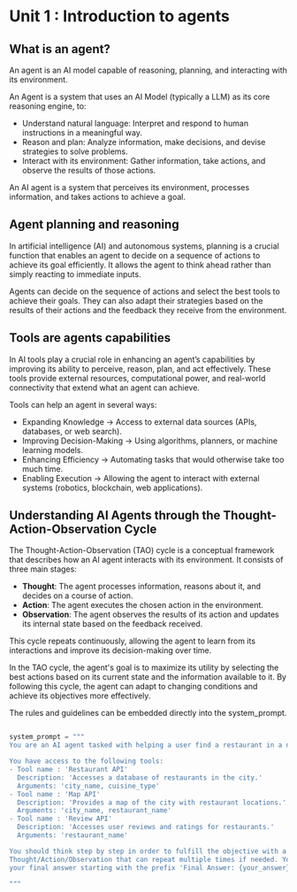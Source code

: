 # Unit 1 : Introduction to agents

## What is an agent?

An agent is an AI model capable of reasoning, planning, and interacting with its environment.

An Agent is a system that uses an AI Model (typically a LLM) as its core reasoning engine, to:

- Understand natural language: Interpret and respond to human instructions in a meaningful way.
- Reason and plan: Analyze information, make decisions, and devise strategies to solve problems.
- Interact with its environment: Gather information, take actions, and observe the results of those actions.

An AI agent is a system that perceives its environment, processes information, and takes actions to achieve a goal.


## Agent planning and reasoning

In artificial intelligence (AI) and autonomous systems, planning is a crucial function that enables an agent to decide on a sequence of actions to achieve its goal efficiently. It allows the agent to think ahead rather than simply reacting to immediate inputs.

Agents can decide on the sequence of actions and select the best tools to achieve their goals. They can also adapt their strategies based on the results of their actions and the feedback they receive from the environment.


## Tools are agents capabilities

In AI tools play a crucial role in enhancing an agent’s capabilities by improving its ability to perceive, reason, plan, and act effectively. These tools provide external resources, computational power, and real-world connectivity that extend what an agent can achieve.

Tools can help an agent in several ways:
- Expanding Knowledge → Access to external data sources (APIs, databases, or web search).
- Improving Decision-Making → Using algorithms, planners, or machine learning models.
- Enhancing Efficiency → Automating tasks that would otherwise take too much time.
- Enabling Execution → Allowing the agent to interact with external systems (robotics, blockchain, web applications).


## Understanding AI Agents through the Thought-Action-Observation Cycle

The Thought-Action-Observation (TAO) cycle is a conceptual framework that describes how an AI agent interacts with its environment. It consists of three main stages:

- **Thought**: The agent processes information, reasons about it, and decides on a course of action.
- **Action**: The agent executes the chosen action in the environment.
- **Observation**: The agent observes the results of its action and updates its internal state based on the feedback received.

This cycle repeats continuously, allowing the agent to learn from its interactions and improve its decision-making over time.

In the TAO cycle, the agent's goal is to maximize its utility by selecting the best actions based on its current state and the information available to it. By following this cycle, the agent can adapt to changing conditions and achieve its objectives more effectively.

The rules and guidelines can be embedded directly into the system_prompt. 

```python

system_prompt = """
You are an AI agent tasked with helping a user find a restaurant in a new city.

You have access to the following tools:
- Tool name : 'Restaurant API'
  Description: 'Accesses a database of restaurants in the city.'
  Arguments: 'city_name, cuisine_type'
- Tool name : 'Map API'
  Description: 'Provides a map of the city with restaurant locations.'
  Arguments: 'city_name, restaurant_name'
- Tool name : 'Review API'
  Description: 'Accesses user reviews and ratings for restaurants.'
  Arguments: 'restaurant_name'

You should think step by step in order to fulfill the objective with a reasoning divided in
Thought/Action/Observation that can repeat multiple times if needed. You should first reflect with 'Thought: {your_thoughts}' on the current situation, then (if necessary), call a tool with the proper JSON formatting 'Action: {JSON_BLOB}', or print
your final answer starting with the prefix 'Final Answer: {your_answer}'.

"""

```

